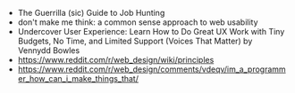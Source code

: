 - The Guerrilla (sic) Guide to Job Hunting
- don't make me think: a common sense approach to web usability
- Undercover User Experience: Learn How to Do Great UX Work with Tiny Budgets, No Time, and Limited Support (Voices That Matter) by Vennydd Bowles
- https://www.reddit.com/r/web_design/wiki/principles
- https://www.reddit.com/r/web_design/comments/vdeqv/im_a_programmer_how_can_i_make_things_that/
